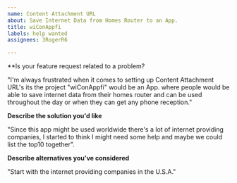 ```yaml
---
name: Content Attachment URL
about: Save Internet Data from Homes Router to an App.
title: wiConAppfi
labels: help wanted
assignees: 3RogerR6

---
```


**Is your feature request related to a problem?

"I'm always frustrated when it comes to setting up Content Attachment URL's its the project "wiConAppfi" would be an App. where people would be able to save internet data from their homes router and can be used throughout the day or when they can get any phone reception."

 
**Describe the solution you'd like**

 "Since this app might be used worldwide there's a lot of internet providing companies, I started to think I might need some help and maybe we could list the top10 together".
 

**Describe alternatives you've considered**

"Start with the internet providing companies in the U.S.A."
